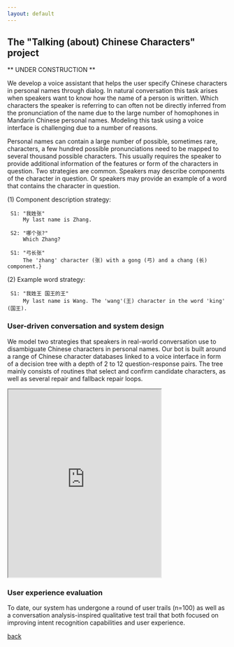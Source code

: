 ```yaml
---
layout: default
---
```


## The "Talking (about) Chinese Characters" project



** UNDER CONSTRUCTION **

We develop a voice assistant that helps the user specify Chinese characters in personal names through dialog. In natural conversation this task arises when speakers want to know how the name of a person is written. Which characters the speaker is referring to can often not be directly inferred from the pronunciation of the name due to the large number of homophones in Mandarin Chinese personal names. Modeling this task using a voice interface is challenging due to a number of reasons. 

Personal names can contain a large number of possible, sometimes rare, characters, a few hundred possible pronunciations need to be mapped to several thousand possible characters. This usually requires the speaker to provide additional information of the features or form of the characters in question. Two strategies are common. Speakers may describe components of the character in question. Or speakers may provide an example of a word that contains the character in question. 
	
(1) Component description strategy:
 
	 S1: "我姓张"
	     My last name is Zhang.
    	 
	 S2: "哪个张?"
	     Which Zhang?
    	 
	 S1: "弓长张"
	     The 'zhang' character (张) with a gong (弓) and a chang (长) component.}
	    	  
	
(2) Example word strategy:
	
	 S1: "我姓王 国王的王"
	     My last name is Wang. The 'wang'(王) character in the word 'king' (国王).


### User-driven conversation and system design 

We model two strategies that speakers in real-world conversation use to disambiguate Chinese characters in personal names. Our bot is built around a range of Chinese character databases linked to a voice interface in form of a decision tree with a depth of 2 to 12 question-response pairs. The tree mainly consists of routines that select and confirm candidate characters, as well as several repair and fallback repair loops. 



<iframe allow="microphone;" width="350" height="430" src="https://console.dialogflow.com/api-client/demo/embedded/1779b520-551f-4bbf-bc9c-0a5154f217e0">
</iframe>


### User experience evaluation

To date, our system has undergone a round of user trails (n=100) as well as a conversation analysis-inspired qualitative test trail that both focused on improving intent recognition capabilities and user experience. 


[back](./)
